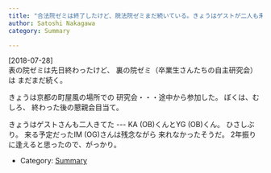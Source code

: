 ```yaml
---
title: "合法院ゼミは終了したけど、脱法院ゼミまだ続いている。きょうはゲストが二人も来てた"
author: Satoshi Nakagawa
category: Summary

---
```


[2018-07-28]  
 表の院ゼミは先日終わったけど、
裏の院ゼミ（卒業生さんたちの自主研究会）は
まだまだ続く。

 きょうは京都の町屋風の場所での
研究会・・・途中から参加した。
ぼくは、むしろ、
終わった後の懇親会目当て。

<!--more-->

 きょうはゲストさんも二人きてた ---
KA (OB)くんとYG (OB)くん。
ひさしぶり。
来る予定だったIM (OG)さんは残念ながら
来れなかったそうだ。
2年振りに逢えると思ったので、がっかり。

- Category: [Summary](categories.html#Summary)

